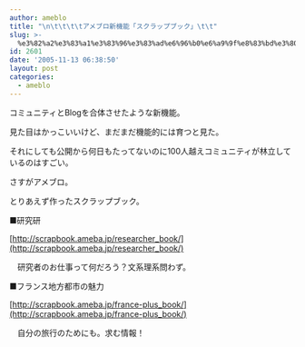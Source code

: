 ```yaml
---
author: ameblo
title: "\n\t\t\t\tアメブロ新機能「スクラップブック」\t\t"
slug: >-
  %e3%82%a2%e3%83%a1%e3%83%96%e3%83%ad%e6%96%b0%e6%a9%9f%e8%83%bd%e3%80%8c%e3%82%b9%e3%82%af%e3%83%a9%e3%83%83%e3%83%97%e3%83%96%e3%83%83%e3%82%af%e3%80%8d
id: 2601
date: '2005-11-13 06:38:50'
layout: post
categories:
  - ameblo
---
```


コミュニティとBlogを合体させたような新機能。

見た目はかっこいいけど、まだまだ機能的には育つと見た。

それにしても公開から何日もたってないのに100人越えコミュニティが林立しているのはすごい。

さすがアメブロ。

とりあえず作ったスクラップブック。

■研究研

[http://scrapbook.ameba.jp/researcher_book/](http://scrapbook.ameba.jp/researcher_book/)

　研究者のお仕事って何だろう？文系理系問わず。

■フランス地方都市の魅力

[http://scrapbook.ameba.jp/france-plus_book/](http://scrapbook.ameba.jp/france-plus_book/)

　自分の旅行のためにも。求む情報！